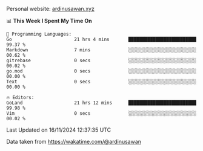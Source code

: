Personal website: [ardinusawan.xyz](https://ardinusawan.xyz)

<!--START_SECTION:waka-->
📊 **This Week I Spent My Time On** 

```text
💬 Programming Languages: 
Go                       21 hrs 4 mins       █████████████████████████   99.37 % 
Markdown                 7 mins              ░░░░░░░░░░░░░░░░░░░░░░░░░   00.62 % 
gitrebase                0 secs              ░░░░░░░░░░░░░░░░░░░░░░░░░   00.02 % 
go.mod                   0 secs              ░░░░░░░░░░░░░░░░░░░░░░░░░   00.00 % 
Text                     0 secs              ░░░░░░░░░░░░░░░░░░░░░░░░░   00.00 % 

🔥 Editors: 
GoLand                   21 hrs 12 mins      █████████████████████████   99.98 % 
Vim                      0 secs              ░░░░░░░░░░░░░░░░░░░░░░░░░   00.02 % 
```


 Last Updated on 16/11/2024 12:37:35 UTC
<!--END_SECTION:waka-->
Data taken from https://wakatime.com/@ardinusawan
